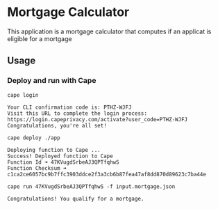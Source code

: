# Mortgage Calculator

This application is a mortgage calculator that computes if an applicat is eligible for a mortgage
## Usage

### Deploy and run with Cape
```
cape login

Your CLI confirmation code is: PTHZ-WJFJ
Visit this URL to complete the login process: https://login.capeprivacy.com/activate?user_code=PTHZ-WJFJ
Congratulations, you're all set!
```

```
cape deploy ./app

Deploying function to Cape ...
Success! Deployed function to Cape
Function Id ➜ 47KVugdSrbeAJ3QPTfqhwS
Function Checksum ➜ c1ca2ce6057bc9b7ffc3903ddce2f3a3cb6b87fea47af8dd870d89623c7ba44e
```

```
cape run 47KVugdSrbeAJ3QPTfqhwS -f input.mortgage.json

Congratulations! You qualify for a mortgage.
```